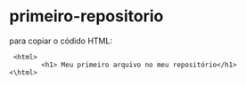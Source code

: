 # primeiro-repositorio

para copiar o códido HTML:
```
 <html>
        <h1> Meu primeiro arquivo no meu repositório</h1>
<\html>
```
